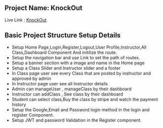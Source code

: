 ## Project Name: KnockOut

Live Link : [KnockOut](https://knockout-firebase.web.app/).

## Basic Project Structure Setup Details

- Setup Home Page,Login,Register,Logout,User Profile,Instructor,All Class,Dashboard Component And initilize the route.
- Setup the navigation bar and use Link to set the path of routes.
- Setup a banner section with a image and name in the Home page 
- Setup a Class Slider and Instructor slider and a footer
- In Class page user see every Class that are posted by instructor and approved by admin
- In Instructor page user see all Instructor details
- Admin can manageUser , manageClass by their dashboard
- Instructor can addClass , See class by their dashboard
- Student can select class,Buy the class by stripe and watch the payment history
- Setup the Google,Email and Password login method in the login and register Component.
- Setup JWT and password Validation in the Register component.